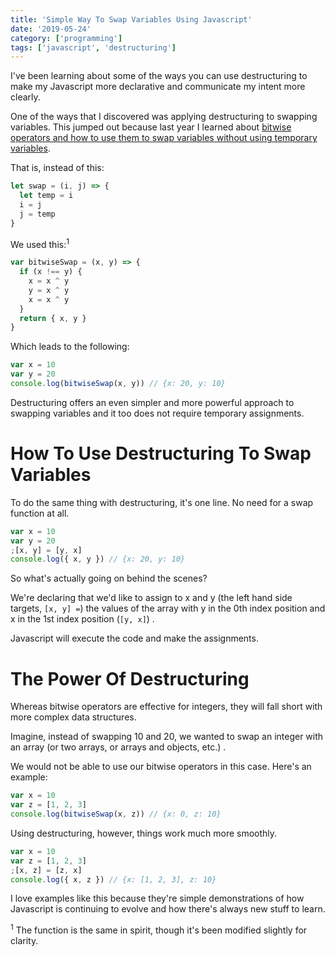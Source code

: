 ```yaml
---
title: 'Simple Way To Swap Variables Using Javascript'
date: '2019-05-24'
category: ['programming']
tags: ['javascript', 'destructuring']
---
```


I've been learning about some of the ways you can use destructuring to make my Javascript more declarative and communicate my intent more clearly.

One of the ways that I discovered was applying destructuring to swapping variables. This jumped out because last year I learned about [bitwise operators and how to use them to swap variables without using temporary variables](https://www.stephencharlesweiss.com/2018-10-21/swapping-and-bitwise-operators/).

That is, instead of this:

```javascript
let swap = (i, j) => {
  let temp = i
  i = j
  j = temp
}
```

We used this:<sup>1</sup>

```javascript
var bitwiseSwap = (x, y) => {
  if (x !== y) {
    x = x ^ y
    y = x ^ y
    x = x ^ y
  }
  return { x, y }
}
```

Which leads to the following:

```javascript
var x = 10
var y = 20
console.log(bitwiseSwap(x, y)) // {x: 20, y: 10}
```

Destructuring offers an even simpler and more powerful approach to swapping variables and it too does not require temporary assignments.

# How To Use Destructuring To Swap Variables

To do the same thing with destructuring, it's one line. No need for a swap function at all.

```javascript
var x = 10
var y = 20
;[x, y] = [y, x]
console.log({ x, y }) // {x: 20, y: 10}
```

So what's actually going on behind the scenes?

We're declaring that we'd like to assign to x and y (the left hand side targets, `[x, y] =`) the values of the array with y in the 0th index position and x in the 1st index position (`[y, x]`) .

Javascript will execute the code and make the assignments.

# The Power Of Destructuring

Whereas bitwise operators are effective for integers, they will fall short with more complex data structures.

Imagine, instead of swapping 10 and 20, we wanted to swap an integer with an array (or two arrays, or arrays and objects, etc.) .

We would not be able to use our bitwise operators in this case. Here's an example:

```javascript
var x = 10
var z = [1, 2, 3]
console.log(bitwiseSwap(x, z)) // {x: 0, z: 10}
```

Using destructuring, however, things work much more smoothly.

```javascript
var x = 10
var z = [1, 2, 3]
;[x, z] = [z, x]
console.log({ x, z }) // {x: [1, 2, 3], z: 10}
```

I love examples like this because they're simple demonstrations of how Javascript is continuing to evolve and how there's always new stuff to learn.

<sup>1</sup> The function is the same in spirit, though it's been modified slightly for clarity.

